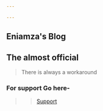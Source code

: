 ```yaml
---

---
```

## Eniamza's Blog

## The almost official

> There is always a workaround

### For support Go here- <br>

>> [Support](hrrps://eniamza.github.io/support)

